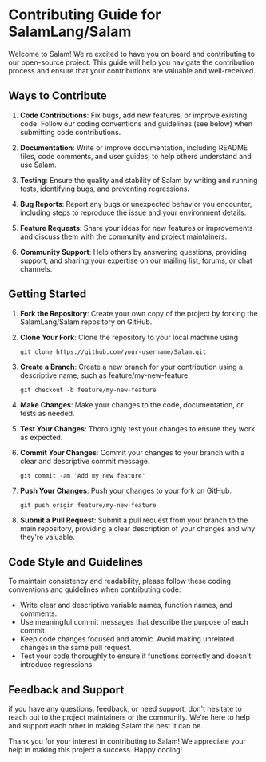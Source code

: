 # Contributing Guide for SalamLang/Salam

Welcome to Salam! We're excited to have you on board and contributing to our open-source project. This guide will help you navigate the contribution process and ensure that your contributions are valuable and well-received.

## Ways to Contribute

1. **Code Contributions**: Fix bugs, add new features, or improve existing code. Follow our coding conventions and guidelines (see below) when submitting code contributions.

2. **Documentation**: Write or improve documentation, including README files, code comments, and user guides, to help others understand and use Salam.

3. **Testing**: Ensure the quality and stability of Salam by writing and running tests, identifying bugs, and preventing regressions.

4. **Bug Reports**: Report any bugs or unexpected behavior you encounter, including steps to reproduce the issue and your environment details.

5. **Feature Requests**: Share your ideas for new features or improvements and discuss them with the community and project maintainers.

6. **Community Support**: Help others by answering questions, providing support, and sharing your expertise on our mailing list, forums, or chat channels.

## Getting Started

1. **Fork the Repository**: Create your own copy of the project by forking the SalamLang/Salam repository on GitHub.

2. **Clone Your Fork**: Clone the repository to your local machine using

   ```
   git clone https://github.com/your-username/Salam.git
   ```

3. **Create a Branch**: Create a new branch for your contribution using a descriptive name, such as feature/my-new-feature.

   ```
   git checkout -b feature/my-new-feature
   ```

4. **Make Changes**: Make your changes to the code, documentation, or tests as needed.

5. **Test Your Changes**: Thoroughly test your changes to ensure they work as expected.

6. **Commit Your Changes**: Commit your changes to your branch with a clear and descriptive commit message.

   ```
   git commit -am 'Add my new feature'
   ```

7. **Push Your Changes**: Push your changes to your fork on GitHub.

   ```
   git push origin feature/my-new-feature
   ```

8. **Submit a Pull Request**: Submit a pull request from your branch to the main repository, providing a clear description of your changes and why they're valuable.

## Code Style and Guidelines

To maintain consistency and readability, please follow these coding conventions and guidelines when contributing code:

- Write clear and descriptive variable names, function names, and comments.
- Use meaningful commit messages that describe the purpose of each commit.
- Keep code changes focused and atomic. Avoid making unrelated changes in the same pull request.
- Test your code thoroughly to ensure it functions correctly and doesn't introduce regressions.

## Feedback and Support

if you have any questions, feedback, or need support, don't hesitate to reach out to the project maintainers or the community. We're here to help and support each other in making Salam the best it can be.

Thank you for your interest in contributing to Salam! We appreciate your help in making this project a success. Happy coding!
